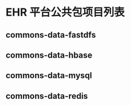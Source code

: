 # EHR 平台公共包项目列表

## commons-data-fastdfs

## commons-data-hbase

## commons-data-mysql

## commons-data-redis


